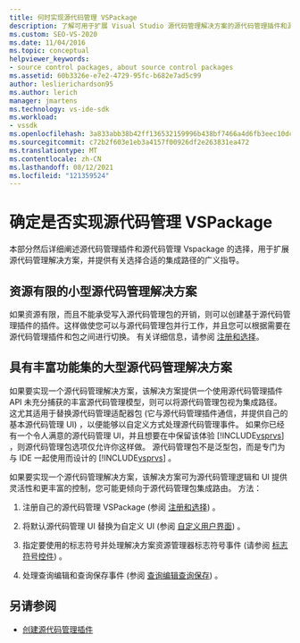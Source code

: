 ```yaml
---
title: 何时实现源代码管理 VSPackage
description: 了解可用于扩展 Visual Studio 源代码管理解决方案的源代码管理插件和源代码管理 vspackage 的选项。
ms.custom: SEO-VS-2020
ms.date: 11/04/2016
ms.topic: conceptual
helpviewer_keywords:
- source control packages, about source control packages
ms.assetid: 60b3326e-e7e2-4729-95fc-b682e7ad5c99
author: leslierichardson95
ms.author: lerich
manager: jmartens
ms.technology: vs-ide-sdk
ms.workload:
- vssdk
ms.openlocfilehash: 3a833abb38b42ff136532159996b438bf7466a4d6fb3eec10dcdab14eda3e8c9
ms.sourcegitcommit: c72b2f603e1eb3a4157f00926df2e263831ea472
ms.translationtype: MT
ms.contentlocale: zh-CN
ms.lasthandoff: 08/12/2021
ms.locfileid: "121359524"
---
```

# <a name="determine-whether-to-implement-a-source-control-vspackage"></a>确定是否实现源代码管理 VSPackage

本部分然后详细阐述源代码管理插件和源代码管理 Vspackage 的选择，用于扩展源代码管理解决方案，并提供有关选择合适的集成路径的广义指导。

## <a name="small-source-control-solution-with-limited-resources"></a>资源有限的小型源代码管理解决方案

 如果资源有限，而且不能承受写入源代码管理包的开销，则可以创建基于源代码管理插件的插件。这样做使您可以与源代码管理包并行工作，并且您可以根据需要在源代码管理插件和包之间进行切换。 有关详细信息，请参阅 [注册和选择](../../extensibility/internals/registration-and-selection-source-control-vspackage.md)。

## <a name="large-source-control-solution-with-a-rich-feature-set"></a>具有丰富功能集的大型源代码管理解决方案

 如果要实现一个源代码管理解决方案，该解决方案提供一个使用源代码管理插件 API 未充分捕获的丰富源代码管理模型，则可以将源代码管理包视为集成路径。 这尤其适用于替换源代码管理适配器包 (它与源代码管理插件通信，并提供自己的基本源代码管理 UI) ，以便能够以自定义方式处理源代码管理事件。 如果你已经有一个令人满意的源代码管理 UI，并且想要在中保留该体验 [!INCLUDE[vsprvs](../../code-quality/includes/vsprvs_md.md)] ，则源代码管理包选项仅允许你这样做。 源代码管理包不是泛型包，而是专门为与 IDE 一起使用而设计的 [!INCLUDE[vsprvs](../../code-quality/includes/vsprvs_md.md)] 。

 如果要实现一个源代码管理解决方案，该解决方案可为源代码管理逻辑和 UI 提供灵活性和更丰富的控制，您可能更倾向于源代码管理包集成路由。 方法：

1. 注册自己的源代码管理 VSPackage (参阅 [注册和选择](../../extensibility/internals/registration-and-selection-source-control-vspackage.md)) 。

2. 将默认源代码管理 UI 替换为自定义 UI (参阅 [自定义用户界面](../../extensibility/internals/custom-user-interface-source-control-vspackage.md)) 。

3. 指定要使用的标志符号并处理解决方案资源管理器标志符号事件 (请参阅 [标志符号控件](../../extensibility/internals/glyph-control-source-control-vspackage.md)) 。

4. 处理查询编辑和查询保存事件 (参阅 [查询编辑查询保存](../../extensibility/internals/query-edit-query-save-source-control-vspackage.md)) 。

## <a name="see-also"></a>另请参阅

- [创建源代码管理插件](../../extensibility/internals/creating-a-source-control-plug-in.md)
